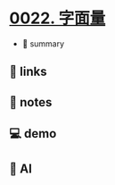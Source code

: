 # [0022. 字面量](https://github.com/Tdahuyou/javascript/tree/main/0022.%20%E5%AD%97%E9%9D%A2%E9%87%8F)

- 📝 summary

## 🔗 links
## 📒 notes
## 💻 demo
## 🤖 AI
